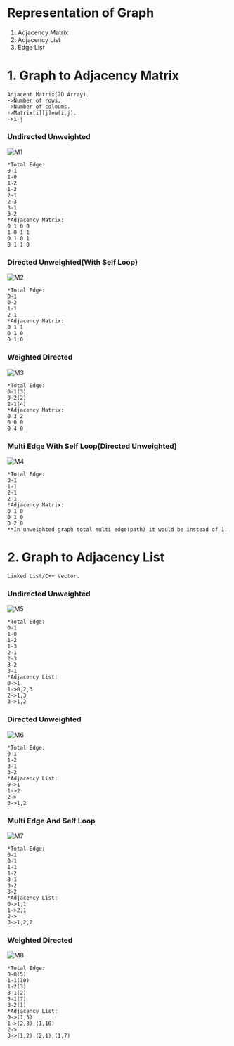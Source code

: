 # Representation of Graph
1. Adjacency Matrix
2. Adjacency List
3. Edge List

# 1. Graph to Adjacency Matrix
```
Adjacent Matrix(2D Array).
->Number of rows.
->Number of coloums.
->Matrix[i][j]=w(i,j).
->i-j 
```

### Undirected Unweighted
![M1](https://user-images.githubusercontent.com/119610761/223515762-26df915a-502c-43a8-a89a-c1757780b8bf.jpg)


```
*Total Edge:
0-1
1-0
1-2
1-3
2-1
2-3
3-1
3-2
*Adjacency Matrix:
0 1 0 0
1 0 1 1
0 1 0 1
0 1 1 0
```

### Directed Unweighted(With Self Loop)
![M2](https://user-images.githubusercontent.com/119610761/223515935-0e700a17-3ccc-4b2f-ae6d-fc24d89f45c0.jpg)


```
*Total Edge:
0-1
0-2
1-1
2-1
*Adjacency Matrix:
0 1 1
0 1 0
0 1 0
```

### Weighted Directed
![M3](https://user-images.githubusercontent.com/119610761/223516193-83fa030f-2ea7-4b6a-aeab-6ea4cbe80cb0.jpg)


```
*Total Edge:
0-1(3)
0-2(2)
2-1(4)
*Adjacency Matrix:
0 3 2
0 0 0
0 4 0
```

### Multi Edge With Self Loop(Directed Unweighted)
![M4](https://user-images.githubusercontent.com/119610761/223516316-cd59039c-fd25-4df4-b56b-ba85149c6a34.jpg)


```
*Total Edge:
0-1
1-1
2-1
2-1
*Adjacency Matrix:
0 1 0
0 1 0
0 2 0
**In unweighted graph total multi edge(path) it would be instead of 1.
```

# 2. Graph to Adjacency List
```
Linked List/C++ Vector.
```

### Undirected Unweighted
![M5](https://user-images.githubusercontent.com/119610761/223622806-0591d17f-05d8-40d7-909d-a7d06a81af40.jpg)


```
*Total Edge:
0-1
1-0
1-2
1-3
2-1
2-3
3-2
3-1
*Adjacency List:
0->1
1->0,2,3
2->1,3
3->1,2
```

### Directed Unweighted
![M6](https://user-images.githubusercontent.com/119610761/223622871-b9d39f19-3f09-4a87-abbb-ae185807752f.jpg)


```
*Total Edge:
0-1
1-2
3-1
3-2
*Adjacency List:
0->1
1->2
2->
3->1,2
```

### Multi Edge And Self Loop
![M7](https://user-images.githubusercontent.com/119610761/223623033-01f7be71-63dc-4ad1-838c-7631bad627aa.jpg)



```
*Total Edge:
0-1
0-1
1-1
1-2
3-1
3-2
3-2
*Adjacency List:
0->1,1
1->2,1
2->
3->1,2,2
```

### Weighted Directed
![M8](https://user-images.githubusercontent.com/119610761/223623097-2203d6fc-a774-4b06-876a-d66dd4107a1a.jpg)



```
*Total Edge:
0-0(5)
1-1(10)
1-2(3)
3-1(2)
3-1(7)
3-2(1)
*Adjacency List:
0->(1,5)
1->(2,3),(1,10)
2->
3->(1,2).(2,1),(1,7)
```
